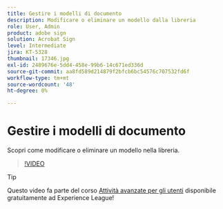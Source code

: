 ```yaml
---
title: Gestire i modelli di documento
description: Modificare o eliminare un modello dalla libreria
role: User, Admin
product: adobe sign
solution: Acrobat Sign
level: Intermediate
jira: KT-5328
thumbnail: 17346.jpg
exl-id: 2489676e-5dd4-458e-99b6-14c671ed336d
source-git-commit: aa8fd589d214879f2bfcb6bc54576c707532fd6f
workflow-type: tm+mt
source-wordcount: '48'
ht-degree: 0%

---
```


# Gestire i modelli di documento

Scopri come modificare o eliminare un modello nella libreria.

>[!VIDEO](https://video.tv.adobe.com/v/342567?quality=12&learn=on&hidetitle=true)

>[!TIP]
>
>Questo video fa parte del corso [Attività avanzate per gli utenti](https://experienceleague.adobe.com/?recommended=Sign-U-1-2020.3) disponibile gratuitamente ad Experience League!
